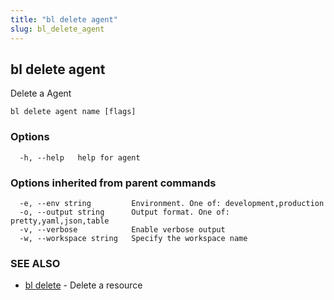 ```yaml
---
title: "bl delete agent"
slug: bl_delete_agent
---
```

## bl delete agent

Delete a Agent

```
bl delete agent name [flags]
```

### Options

```
  -h, --help   help for agent
```

### Options inherited from parent commands

```
  -e, --env string         Environment. One of: development,production
  -o, --output string      Output format. One of: pretty,yaml,json,table
  -v, --verbose            Enable verbose output
  -w, --workspace string   Specify the workspace name
```

### SEE ALSO

* [bl delete](bl_delete.md)	 - Delete a resource

